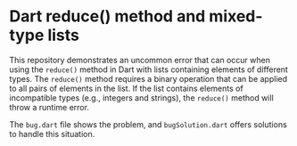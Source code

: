# Dart reduce() method and mixed-type lists

This repository demonstrates an uncommon error that can occur when using the `reduce()` method in Dart with lists containing elements of different types.  The `reduce()` method requires a binary operation that can be applied to all pairs of elements in the list.  If the list contains elements of incompatible types (e.g., integers and strings), the `reduce()` method will throw a runtime error.

The `bug.dart` file shows the problem, and `bugSolution.dart` offers solutions to handle this situation.